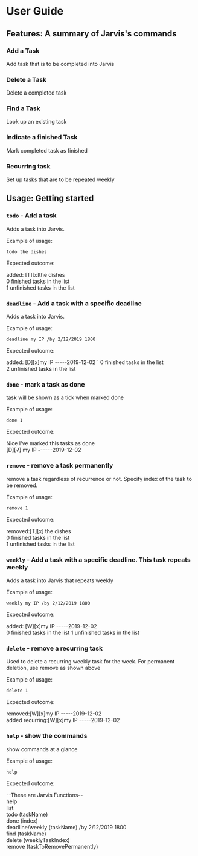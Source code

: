 # User Guide

## Features: A summary of Jarvis's commands

### Add a Task
Add task that is to be completed into Jarvis

### Delete a Task 
Delete a completed task

### Find a Task
Look up an existing task

### Indicate a finished Task
Mark completed task as finished

### Recurring task
Set up tasks that are to be repeated weekly


## Usage: Getting started

### `todo` - Add a task

Adds a task into Jarvis.

Example of usage: 

`todo the dishes`

Expected outcome:

added: [T][x]the dishes  
0 finished tasks in the list  
1 unfinished tasks in the list    


### `deadline` - Add a task with a specific deadline

Adds a task into Jarvis.

Example of usage: 

`deadline my IP /by 2/12/2019 1800`

Expected outcome:

added: [D][x]my IP -----2019-12-02 `
0 finished tasks in the list  
2 unfinished tasks in the list  


### `done` - mark a task as done

task will be shown as a tick when marked done

Example of usage: 

`done 1`

Expected outcome: 

Nice I've marked this tasks as done  
[D][√] my IP ------2019-12-02


### `remove` - remove a task permanently

remove a task regardless of recurrence or not. Specify index of the task to be removed.

Example of usage: 

`remove 1`

Expected outcome: 

removed:[T][x] the dishes  
0 finished tasks in the list  
1 unfinished tasks in the list 


### `weekly` - Add a task with a specific deadline. This task repeats weekly

Adds a task into Jarvis that repeats weekly

Example of usage: 

`weekly my IP /by 2/12/2019 1800`

Expected outcome:

added: [W][x]my IP -----2019-12-02  
0 finished tasks in the list 
1 unfinished tasks in the list  

### `delete` - remove a recurring task

Used to delete a recurring weekly task for the week. For permanent deletion, use remove as shown above

Example of usage: 

`delete 1`

Expected outcome: 

removed:[W][x]my IP -----2019-12-02  
added recurring:[W][x]my IP -----2019-12-02 


### `help` - show the commands 

show commands at a glance

Example of usage: 

`help`

Expected outcome: 

--These are Jarvis Functions-- <br/>
help <br/>
list<br/>
todo (taskName)<br/>
done (index)<br/>
deadline/weekly (taskName) /by 2/12/2019 1800<br/>
find (taskName)<br/>
delete (weeklyTaskIndex)<br/>
remove (taskToRemovePermanently)<br/>


 